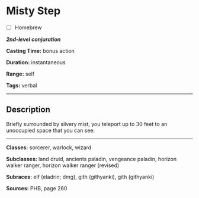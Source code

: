# Misty Step

- [ ] Homebrew

***2nd-level conjuration***

**Casting Time:** bonus action

**Duration:** instantaneous

**Range:** self

**Tags:** verbal

---

## Description
Briefly surrounded by silvery mist, you teleport up to 30 feet to an unoccupied space that you can see.

---

**Classes:** sorcerer, warlock, wizard

**Subclasses:** land druid, ancients paladin, vengeance paladin, horizon walker ranger, horizon walker ranger (revised)

**Subraces:** elf (eladrin; dmg), gith (githyanki), gith (githyanki)

**Sources:** PHB, page 260
